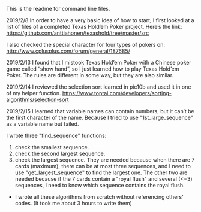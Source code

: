 This is the readme for command line files.

2019/2/8
In order to have a very basic idea of how to start, I first looked at a list of files of a completed Texas Hold’em Poker project. Here’s the link:
https://github.com/anttiahonen/texashold/tree/master/src

I also checked the special character for four types of pokers on:
http://www.cplusplus.com/forum/general/187685/

2019/2/13
I found that I mistook Texas Hold’em Poker with a Chinese poker game called “show hand”, so I just learned how to play Texas Hold’em Poker. The rules are different in some way, but they are also similar. 

2019/2/14
I reviewed the selection sort learned in pic10b and used it in one of my helper function. 
https://www.toptal.com/developers/sorting-algorithms/selection-sort

2019/2/15
I learned that variable names can contain numbers, but it can’t be the first character of the name. Because I tried to use "1st_large_sequence" as a variable name but failed.

I wrote three "find_sequence" functions:
1) check the smallest sequence.
2) check the second largest sequence.
3) check the largest sequence.
They are needed because when there are 7 cards (maximum), there can be at most three sequences, and I need to use "get_largest_sequence" to find the largest one. The other two are needed because if the 7 cards contain a "royal flush" and several (<=3) sequences, I need to know which sequence contains the royal flush.
- I wrote all these algorithms from scratch without referencing others' codes.
(It took me about 3 hours to write them)

